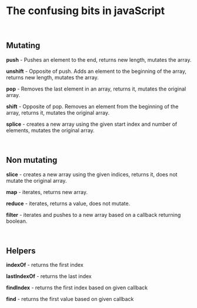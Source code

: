 # The confusing bits in javaScript

&nbsp;

## Mutating


**push** - Pushes an element to the end, returns new length, mutates the array.

**unshift** - Opposite of push. Adds an element to the beginning of the array, returns new length, mutates the array.

**pop** - Removes the last element in an array, returns it, mutates the original array.

**shift** - Opposite of pop. Removes an element from the beginning of the array, returns it, mutates the original array.

**splice** - creates a new array using the given start index and number of elements, mutates the original array.


&nbsp;

## Non mutating


**slice** - creates a new array using the given indices, returns it, does not mutate the original array.

**map** - iterates, returns new array.

**reduce** - iterates, returns a value, does not mutate.

**filter** - iterates and pushes to a new array based on a callback returning boolean.

&nbsp;

## Helpers

**indexOf** - returns the first index

**lastIndexOf** - returns the last index

**findIndex** - returns the first index based on given callback

**find** - returns the first value based on given callback

